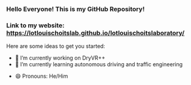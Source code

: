 ### Hello Everyone! This is my GitHub Repository!
### Link to my website: https://lotlouischoitslab.github.io/lotlouischoitslaboratory/


Here are some ideas to get you started:

- 🔭 I’m currently working on DryVR++
- 🌱 I’m currently learning autonomous driving and traffic engineering
<!-- - 👯 I’m looking to collaborate on ...
- 🤔 I’m looking for help with ...
- 💬 Ask me about ...
- 📫 How to reach me: -->
- 😄 Pronouns: He/Him
<!-- - ⚡ Fun fact: ... -->

